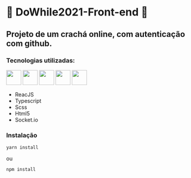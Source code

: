 # 🚀 DoWhile2021-Front-end 🚀

## Projeto de um crachá online, com autenticação com github.

### Tecnologias utilizadas:

<img height="40px" src="https://cdn.jsdelivr.net/gh/devicons/devicon/icons/react/react-original.svg" /> <img height="40px" src="https://cdn.jsdelivr.net/gh/devicons/devicon/icons/typescript/typescript-original.svg" /> <img height="40px" src="https://cdn.jsdelivr.net/gh/devicons/devicon/icons/sass/sass-original.svg" /> <img height="40px" src="https://cdn.jsdelivr.net/gh/devicons/devicon/icons/html5/html5-original.svg" /> <img height="40px" src="https://cdn.jsdelivr.net/gh/devicons/devicon/icons/socketio/socketio-original.svg" />

- ReacJS
- Typescript
- Scss
- Html5
- Socket.io 


### Instalação

```
yarn install
```
ou
```
npm install
```
